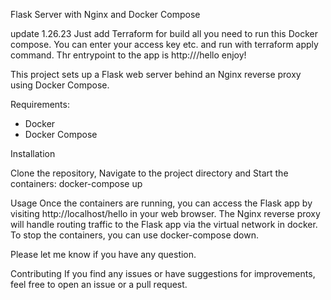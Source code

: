 Flask Server with Nginx and Docker Compose

update 1.26.23
 Just add Terraform for build all you need to run this Docker compose.
 You can enter your access key etc. and run with terraform apply command.
 Thr entrypoint to the app is http://<public-ip>/hello
 enjoy!

This project sets up a Flask web server behind an Nginx reverse proxy using Docker Compose.

Requirements:
 -  Docker
 -  Docker Compose

Installation

Clone the repository, Navigate to the project directory and Start the containers: docker-compose up

Usage
Once the containers are running, you can access the Flask app by visiting http://localhost/hello in your web browser. The Nginx reverse proxy will handle routing traffic to the Flask app via the virtual network in docker.
To stop the containers, you can use docker-compose down.

Please let me know if you have any question.

Contributing
If you find any issues or have suggestions for improvements, feel free to open an issue or a pull request.
